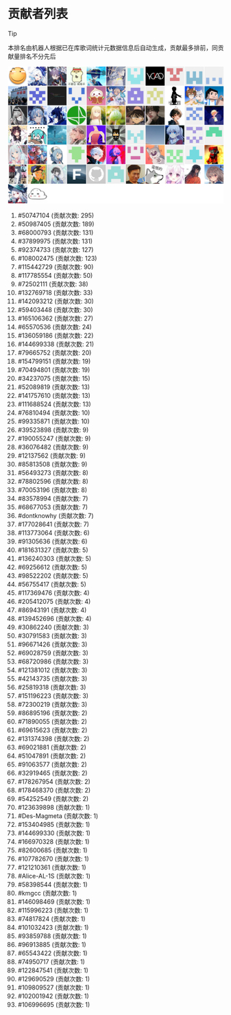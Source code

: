 # 贡献者列表

> [!TIP]
> 本排名由机器人根据已在库歌词统计元数据信息后自动生成，贡献最多排前，同贡献量排名不分先后

![贡献者头像画廊](./CONTRIBUTORS.svg)

1. #50747104 (贡献次数: 295)
2. #50987405 (贡献次数: 189)
3. #68000793 (贡献次数: 131)
4. #37899975 (贡献次数: 131)
5. #92374733 (贡献次数: 127)
6. #108002475 (贡献次数: 123)
7. #115442729 (贡献次数: 90)
8. #117785554 (贡献次数: 50)
9. #72502111 (贡献次数: 38)
10. #132769718 (贡献次数: 33)
11. #142093212 (贡献次数: 30)
12. #59403448 (贡献次数: 30)
13. #165106362 (贡献次数: 27)
14. #65570536 (贡献次数: 24)
15. #136059186 (贡献次数: 22)
16. #144699338 (贡献次数: 21)
17. #79665752 (贡献次数: 20)
18. #154799151 (贡献次数: 19)
19. #70494801 (贡献次数: 19)
20. #34237075 (贡献次数: 15)
21. #52089819 (贡献次数: 13)
22. #141757610 (贡献次数: 13)
23. #111688524 (贡献次数: 13)
24. #76810494 (贡献次数: 10)
25. #99335871 (贡献次数: 10)
26. #39523898 (贡献次数: 9)
27. #190055247 (贡献次数: 9)
28. #36076482 (贡献次数: 9)
29. #12137562 (贡献次数: 9)
30. #85813508 (贡献次数: 9)
31. #56493273 (贡献次数: 8)
32. #78802596 (贡献次数: 8)
33. #70053196 (贡献次数: 8)
34. #83578994 (贡献次数: 7)
35. #68677053 (贡献次数: 7)
36. #dontknowhy (贡献次数: 7)
37. #177028641 (贡献次数: 7)
38. #113773064 (贡献次数: 6)
39. #91305636 (贡献次数: 6)
40. #181631327 (贡献次数: 5)
41. #136240303 (贡献次数: 5)
42. #69256612 (贡献次数: 5)
43. #98522202 (贡献次数: 5)
44. #56755417 (贡献次数: 5)
45. #117369476 (贡献次数: 4)
46. #205412075 (贡献次数: 4)
47. #86943191 (贡献次数: 4)
48. #139452696 (贡献次数: 4)
49. #30862240 (贡献次数: 3)
50. #30791583 (贡献次数: 3)
51. #96671426 (贡献次数: 3)
52. #69028759 (贡献次数: 3)
53. #68720986 (贡献次数: 3)
54. #121381012 (贡献次数: 3)
55. #42143735 (贡献次数: 3)
56. #25819318 (贡献次数: 3)
57. #151196223 (贡献次数: 3)
58. #72300219 (贡献次数: 3)
59. #86895196 (贡献次数: 2)
60. #71890055 (贡献次数: 2)
61. #69615623 (贡献次数: 2)
62. #131374398 (贡献次数: 2)
63. #69021881 (贡献次数: 2)
64. #51047891 (贡献次数: 2)
65. #91063577 (贡献次数: 2)
66. #32919465 (贡献次数: 2)
67. #178267954 (贡献次数: 2)
68. #178468370 (贡献次数: 2)
69. #54252549 (贡献次数: 2)
70. #123639898 (贡献次数: 1)
71. #Des-Magmeta (贡献次数: 1)
72. #153404985 (贡献次数: 1)
73. #144699330 (贡献次数: 1)
74. #166970328 (贡献次数: 1)
75. #82600685 (贡献次数: 1)
76. #107782670 (贡献次数: 1)
77. #121210361 (贡献次数: 1)
78. #Alice-AL-1S (贡献次数: 1)
79. #58398544 (贡献次数: 1)
80. #kmgcc (贡献次数: 1)
81. #146098469 (贡献次数: 1)
82. #115996223 (贡献次数: 1)
83. #74817824 (贡献次数: 1)
84. #101032423 (贡献次数: 1)
85. #93859788 (贡献次数: 1)
86. #96913885 (贡献次数: 1)
87. #65543422 (贡献次数: 1)
88. #74950717 (贡献次数: 1)
89. #122847541 (贡献次数: 1)
90. #129690529 (贡献次数: 1)
91. #109809527 (贡献次数: 1)
92. #102001942 (贡献次数: 1)
93. #106996695 (贡献次数: 1)
